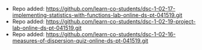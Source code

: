 
- Repo added: https://github.com/learn-co-students/dsc-1-02-17-implementing-statistics-with-functions-lab-online-ds-pt-041519.git
- Repo added: https://github.com/learn-co-students/dsc-1-02-19-project-lab-online-ds-pt-041519.git
- Repo added: https://github.com/learn-co-students/dsc-1-02-16-measures-of-dispersion-quiz-online-ds-pt-041519.git
